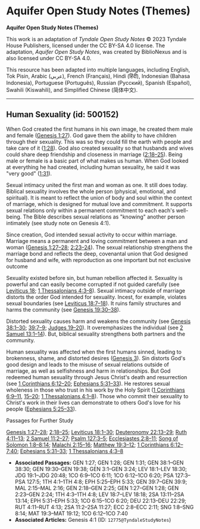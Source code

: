 # Aquifer Open Study Notes (Themes)

**Aquifer Open Study Notes (Themes)**

This work is an adaptation of *Tyndale Open Study Notes* © 2023 Tyndale House Publishers, licensed under the CC BY\-SA 4\.0 license. The adaptation, *Aquifer Open Study Notes*, was created by BiblioNexus and is also licensed under CC BY\-SA 4\.0\.

This resource has been adapted into multiple languages, including English, Tok Pisin, Arabic (عربي), French (Français), Hindi (हिंदी), Indonesian (Bahasa Indonesia), Portuguese (Português), Russian (Русский), Spanish (Español), Swahili (Kiswahili), and Simplified Chinese (简体中文).



--------------------------------

## Human Sexuality (id: 500152)

When God created the first humans in his own image, he created them male and female ([Genesis 1:27](https://ref.ly/Gen1:27)). God gave them the ability to have children through their sexuality. This was so they could fill the earth with people and take care of it ([1:28](https://ref.ly/Gen1:28)). God also created sexuality so that husbands and wives could share deep friendship and closeness in marriage ([2:18–25](https://ref.ly/Gen2:18-Gen2:25)). Being male or female is a basic part of what makes us human. When God looked at everything he had created, including human sexuality, he said it was "very good" ([1:31](https://ref.ly/Gen1:31)).

Sexual intimacy united the first man and woman as one. It still does today. Biblical sexuality involves the whole person (physical, emotional, and spiritual). It is meant to reflect the union of body and soul within the context of marriage, which is designed for mutual love and commitment. It supports sexual relations only within a permanent commitment to each each's well\-being. The Bible describes sexual relations as "knowing" another person intimately (see study note on Genesis 4:1). 

Since creation, God intended sexual activity to occur within marriage. Marriage means a permanent and loving commitment between a man and woman ([Genesis 1:27–28](https://ref.ly/Gen1:27-Gen1:28); [2:23–24](https://ref.ly/Gen2:23-Gen2:24)). The sexual relationship strengthens the marriage bond and reflects the deep, covenantal union that God designed for husband and wife, with reproduction as one important but not exclusive outcome

Sexuality existed before sin, but human rebellion affected it. Sexuality is powerful and can easily become corrupted if not guided carefully (see [Leviticus 18](https://ref.ly/Lev18:1-Lev18:30); [1 Thessalonians 4:3–8](https://ref.ly/1Thess4:3-1Thess4:8)). Sexual intimacy outside of marriage distorts the order God intended for sexuality. Incest, for example, violates sexual boundaries (see [Leviticus 18:7–18](https://ref.ly/Lev18:7-Lev18:18)). It ruins family structures and harms the community (see [Genesis 19:30–38](https://ref.ly/Gen19:30-Gen19:38)). 

Distorted sexuality causes harm and weakens the community (see [Genesis 38:1–30](https://ref.ly/Gen38:1-Gen38:30); [39:7–9](https://ref.ly/Gen39:7-Gen39:9); [Judges 19–20](https://ref.ly/Judg19:1-Judg20:48)). It overemphasizes the individual (see [2 Samuel 13:1–14](https://ref.ly/2Sam13:11-2Sam13:14)). But, biblical sexuality strengthens both partners and the community.

Human sexuality was affected when the first humans sinned, leading to brokenness, shame, and distorted desires ([Genesis 3](https://ref.ly/Gen3:1-Gen3:24)). Sin distorts God's good design and leads to the misuse of sexual relations outside of marriage, as well as selfishness and harm in relationships. But God redeemed human sexuality through Jesus Christ's death and resurrection (see [1 Corinthians 6:12–20](https://ref.ly/1Cor6:12-1Cor6:20); [Ephesians 5:31–33](https://ref.ly/Eph5:31-Eph5:33)). He restores sexual wholeness in those who trust in his work by the Holy Spirit ([1 Corinthians 6:9–11](https://ref.ly/1Cor6:9-1Cor6:11), [15–20](https://ref.ly/1Cor6:15-1Cor6:20); [1 Thessalonians 4:1–8](https://ref.ly/1Thess4:1-1Thess4:8)). Those who commit their sexuality to Christ's work in their lives can demonstrate to others God's love for his people ([Ephesians 5:25–33](https://ref.ly/Eph5:25-Eph5:33)).

Passages for Further Study

[Genesis 1:27–28](https://ref.ly/Gen1:27-Gen1:28); [2:18–25](https://ref.ly/Gen2:18-Gen2:25); [Leviticus 18:1–30](https://ref.ly/Lev18:1-Lev18:30); [Deuteronomy 22:13–29](https://ref.ly/Deut22:13-Deut22:29); [Ruth 4:11–13](https://ref.ly/Ruth4:11-Ruth4:13); [2 Samuel 11:2–27](https://ref.ly/2Sam11:2-2Sam11:27); [Psalm 127:3–5](https://ref.ly/Ps127:3-Ps127:5); [Ecclesiastes 2:8–11](https://ref.ly/Eccl2:8-Eccl2:11); [Song of Solomon 1:8–8:14](https://ref.ly/Song1:8-Song8:14); [Malachi 2:15–16](https://ref.ly/Mal2:15-Mal2:16); [Matthew 19:3–12](https://ref.ly/Matt19:3-Matt19:12); [1 Corinthians 6:12–7:40](https://ref.ly/1Cor6:12-1Cor7:40); [Ephesians 5:31–33](https://ref.ly/Eph5:31-Eph5:33); [1 Thessalonians 4:3–8](https://ref.ly/1Thess4:3-1Thess4:8)

* **Associated Passages:** GEN 1:27; GEN 1:28; GEN 1:31; GEN 38:1–GEN 38:30; GEN 19:30–GEN 19:38; GEN 3:1–GEN 3:24; LEV 18:1–LEV 18:30; JDG 19:1–JDG 20:48; 1CO 6:9–1CO 6:11; 1CO 6:12–1CO 6:20; PSA 127:3–PSA 127:5; 1TH 4:1–1TH 4:8; EPH 5:25–EPH 5:33; GEN 39:7–GEN 39:9; MAL 2:15–MAL 2:16; GEN 2:18–GEN 2:25; GEN 1:27–GEN 1:28; GEN 2:23–GEN 2:24; 1TH 4:3–1TH 4:8; LEV 18:7–LEV 18:18; 2SA 13:11–2SA 13:14; EPH 5:31–EPH 5:33; 1CO 6:15–1CO 6:20; DEU 22:13–DEU 22:29; RUT 4:11–RUT 4:13; 2SA 11:2–2SA 11:27; ECC 2:8–ECC 2:11; SNG 1:8–SNG 8:14; MAT 19:3–MAT 19:12; 1CO 6:12–1CO 7:40
* **Associated Articles:** Genesis 4:1 (ID: `12775@TyndaleStudyNotes`)

